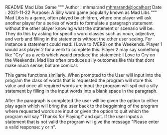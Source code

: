 README Mad Libs Game
"""
Author : mhmarand <mhmarand@localhost>
Date   : 2021-11-22
Purpose: A Silly word game popularly known as Mad Libs 
"""
Mad Libs is a game, often played by children, where one player will ask another player
for a series of words to formulate a paragraph statement without the other player knowing what the statement 
or scenario will be. 
They do this by asking for specific word classes such as noun, adjective, and verb and filling in the statements 
without the other user seeing. 
For instance a statement could read: I Love to (VERB) on the Weekends. Player 1 would ask player 2 for a verb 
to complete this. Player 2 may say something like "Cry" as a verb
which would produce the statement: I Love to Cry on the Weekends. Mad libs often produces silly outcomes like this
that dont make much sense, but are comical. 

This game functions similarly. When prompted to the User will input into the program the class of words that is requested
the program will store this value and once all required words are input the program will spit out a silly statement
by filling in the input words into a blank space in the paragraph.

After the paragraph is completed the user will be given the option to either play again which will bring the user back to the begginning of the program where requested words are input or given the option to quit which the program will say "Thanks for Playing!" and quit. If the user inputs a statement that is not valid the program will give the message "Please enter a valid response: y or n". 